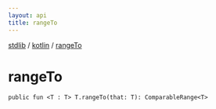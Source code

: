 ```yaml
---
layout: api
title: rangeTo
---
```

[stdlib](../index.html) / [kotlin](index.html) / [rangeTo](rangeTo.html)

# rangeTo

```
public fun <T : T> T.rangeTo(that: T): ComparableRange<T>
```
